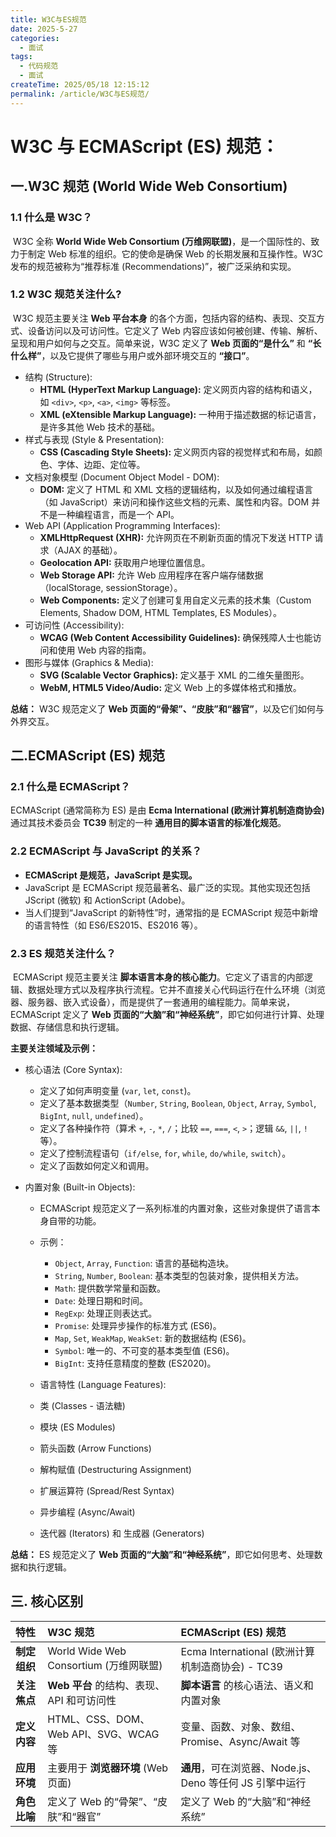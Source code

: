 ```yaml
---
title: W3C与ES规范
date: 2025-5-27
categories:
  - 面试
tags:  
  - 代码规范
  - 面试
createTime: 2025/05/18 12:15:12
permalink: /article/W3C与ES规范/
---
```


# W3C 与 ECMAScript (ES) 规范：

## 一.W3C 规范 (World Wide Web Consortium)

### 1.1 什么是 W3C？

​	W3C 全称 **World Wide Web Consortium (万维网联盟)**，是一个国际性的、致力于制定 Web 标准的组织。它的使命是确保 Web 的长期发展和互操作性。W3C 发布的规范被称为“推荐标准 (Recommendations)”，被广泛采纳和实现。

### 1.2 W3C 规范关注什么?

​	W3C 规范主要关注 **Web 平台本身** 的各个方面，包括内容的结构、表现、交互方式、设备访问以及可访问性。它定义了 Web 内容应该如何被创建、传输、解析、呈现和用户如何与之交互。简单来说，W3C 定义了 **Web 页面的“是什么”** 和 **“长什么样”**，以及它提供了哪些与用户或外部环境交互的 **“接口”**。

- 结构 (Structure):
  - **HTML (HyperText Markup Language):** 定义网页内容的结构和语义，如 `<div>`, `<p>`, `<a>`, `<img>` 等标签。
  - **XML (eXtensible Markup Language):** 一种用于描述数据的标记语言，是许多其他 Web 技术的基础。
- 样式与表现 (Style & Presentation):
  - **CSS (Cascading Style Sheets):** 定义网页内容的视觉样式和布局，如颜色、字体、边距、定位等。
- 文档对象模型 (Document Object Model - DOM):
  - **DOM:** 定义了 HTML 和 XML 文档的逻辑结构，以及如何通过编程语言（如 JavaScript）来访问和操作这些文档的元素、属性和内容。DOM 并不是一种编程语言，而是一个 API。
- Web API (Application Programming Interfaces):
  - **XMLHttpRequest (XHR):** 允许网页在不刷新页面的情况下发送 HTTP 请求（AJAX 的基础）。
  - **Geolocation API:** 获取用户地理位置信息。
  - **Web Storage API:** 允许 Web 应用程序在客户端存储数据（localStorage, sessionStorage）。
  - **Web Components:** 定义了创建可复用自定义元素的技术集（Custom Elements, Shadow DOM, HTML Templates, ES Modules）。
- 可访问性 (Accessibility):
  - **WCAG (Web Content Accessibility Guidelines):** 确保残障人士也能访问和使用 Web 内容的指南。
- 图形与媒体 (Graphics & Media):
  - **SVG (Scalable Vector Graphics):** 定义基于 XML 的二维矢量图形。
  - **WebM, HTML5 Video/Audio:** 定义 Web 上的多媒体格式和播放。

**总结：** W3C 规范定义了 **Web 页面的“骨架”、“皮肤”和“器官”**，以及它们如何与外界交互。



## 二.ECMAScript (ES) 规范

### 2.1 什么是 ECMAScript？

ECMAScript (通常简称为 ES) 是由 **Ecma International (欧洲计算机制造商协会)** 通过其技术委员会 **TC39** 制定的一种 **通用目的脚本语言的标准化规范**。

### 2.2 ECMAScript 与 JavaScript 的关系？

- **ECMAScript 是规范，JavaScript 是实现。**
- JavaScript 是 ECMAScript 规范最著名、最广泛的实现。其他实现还包括 JScript (微软) 和 ActionScript (Adobe)。
- 当人们提到“JavaScript 的新特性”时，通常指的是 ECMAScript 规范中新增的语言特性（如 ES6/ES2015、ES2016 等）。

### 2.3 ES 规范关注什么？

​	ECMAScript 规范主要关注 **脚本语言本身的核心能力**。它定义了语言的内部逻辑、数据处理方式以及程序执行流程。它并不直接关心代码运行在什么环境（浏览器、服务器、嵌入式设备），而是提供了一套通用的编程能力。简单来说，ECMAScript 定义了 **Web 页面的“大脑”和“神经系统”**，即它如何进行计算、处理数据、存储信息和执行逻辑。

**主要关注领域及示例：**

- 核心语法 (Core Syntax):

  - 定义了如何声明变量 (`var`, `let`, `const`)。
  - 定义了基本数据类型（`Number`, `String`, `Boolean`, `Object`, `Array`, `Symbol`, `BigInt`, `null`, `undefined`）。
  - 定义了各种操作符（算术 `+`, `-`, `*`, `/`；比较 `==`, `===`, `<`, `>`；逻辑 `&&`, `||`, `!` 等）。
  - 定义了控制流程语句（`if/else`, `for`, `while`, `do/while`, `switch`）。
  - 定义了函数如何定义和调用。

- 内置对象 (Built-in Objects):

  - ECMAScript 规范定义了一系列标准的内置对象，这些对象提供了语言本身自带的功能。
  - 示例：
    - `Object`, `Array`, `Function`: 语言的基础构造块。
    - `String`, `Number`, `Boolean`: 基本类型的包装对象，提供相关方法。
    - `Math`: 提供数学常量和函数。
    - `Date`: 处理日期和时间。
    - `RegExp`: 处理正则表达式。
    - `Promise`: 处理异步操作的标准方式 (ES6)。
    - `Map`, `Set`, `WeakMap`, `WeakSet`: 新的数据结构 (ES6)。
    - `Symbol`: 唯一的、不可变的基本类型值 (ES6)。
    - `BigInt`: 支持任意精度的整数 (ES2020)。
  - 语言特性 (Language Features):

  - 类 (Classes - 语法糖)
  - 模块 (ES Modules)
  - 箭头函数 (Arrow Functions)
  - 解构赋值 (Destructuring Assignment)
  - 扩展运算符 (Spread/Rest Syntax)
  - 异步编程 (Async/Await)
  - 迭代器 (Iterators) 和 生成器 (Generators)

**总结：** ES 规范定义了 **Web 页面的“大脑”和“神经系统”**，即它如何思考、处理数据和执行逻辑。

## 三. 核心区别

| 特性         | W3C 规范                                  | ECMAScript (ES) 规范                                     |
| :----------- | :---------------------------------------- | :------------------------------------------------------- |
| **制定组织** | World Wide Web Consortium (万维网联盟)    | Ecma International (欧洲计算机制造商协会) - TC39         |
| **关注焦点** | **Web 平台** 的结构、表现、API 和可访问性 | **脚本语言** 的核心语法、语义和内置对象                  |
| **定义内容** | HTML、CSS、DOM、Web API、SVG、WCAG 等     | 变量、函数、对象、数组、Promise、Async/Await 等          |
| **应用环境** | 主要用于 **浏览器环境** (Web 页面)        | **通用**，可在浏览器、Node.js、Deno 等任何 JS 引擎中运行 |
| **角色比喻** | 定义了 Web 的“骨架”、“皮肤”和“器官”       | 定义了 Web 的“大脑”和“神经系统”                          |